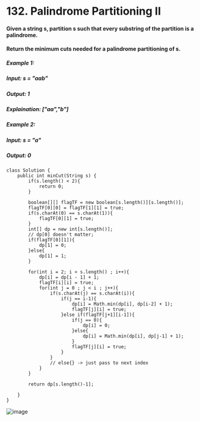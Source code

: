 # 132. Palindrome Partitioning II

#### Given a string s, partition s such that every substring of the partition is a palindrome.
#### Return the minimum cuts needed for a palindrome partitioning of s.

##### Example 1:
#####    Input: s = "aab"
#####    Output: 1
#####    Explaination: ["aa","b"]
##### Example 2: 
#####    Input: s = "a"
#####    Output: 0


```
class Solution {
    public int minCut(String s) {
        if(s.length() < 2){
            return 0;
        }

        boolean[][] flagTF = new boolean[s.length()][s.length()];
        flagTF[0][0] = flagTF[1][1] = true;
        if(s.charAt(0) == s.charAt(1)){
            flagTF[0][1] = true;
        }
        int[] dp = new int[s.length()];
        // dp[0] doesn't matter;
        if(flagTF[0][1]){
            dp[1] = 0;
        }else{
            dp[1] = 1;
        }

        for(int i = 2; i < s.length() ; i++){
            dp[i] = dp[i - 1] + 1;
            flagTF[i][i] = true; 
            for(int j = 0 ; j < i ; j++){
                if(s.charAt(j) == s.charAt(i)){
                    if(j == i-1){
                        dp[i] = Math.min(dp[i], dp[i-2] + 1);
                        flagTF[j][i] = true;
                    }else if(flagTF[j+1][i-1]){
                        if(j == 0){
                            dp[i] = 0;
                        }else{
                            dp[i] = Math.min(dp[i], dp[j-1] + 1);
                        }
                        flagTF[j][i] = true;
                    }
                }
                // else{} -> just pass to next index
            }
        }

        return dp[s.length()-1];
        
    }
}
```

![image](https://user-images.githubusercontent.com/97871497/196184236-750ca6fa-b99b-44f3-aaaf-891b3917cabf.png)
